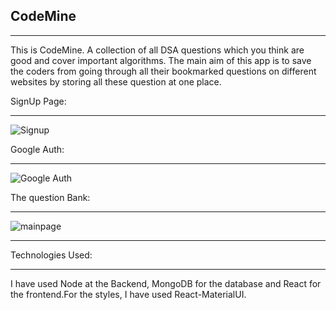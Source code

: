 ## CodeMine
---
This is CodeMine. A collection of all DSA questions which you think are good and cover important algorithms. The main aim of this app is to save the coders from going through all their bookmarked questions on different websites by storing all these question at one place.

SignUp Page:

---

![Signup](https://i.ibb.co/XVRFf38/Screenshot-83.png)

Google Auth:

---

![Google Auth](https://i.ibb.co/W0T1RDQ/Screenshot-84.png)

The question Bank:

---

![mainpage](https://i.ibb.co/Y05kJSP/Screenshot-86.png)


***

Technologies Used:

---

I have used Node at the Backend, MongoDB for the database and React for the frontend.For the styles, I have used React-MaterialUI.



